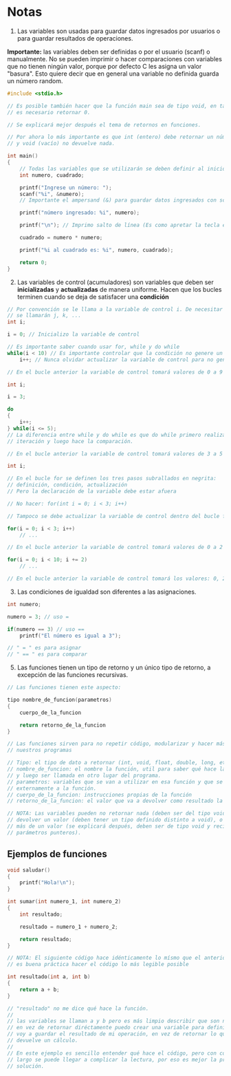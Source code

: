 # Notas

1. Las variables son usadas para guardar datos ingresados por usuarios o para guardar resultados de operaciones.

**Importante:** las variables deben ser definidas o por el usuario (scanf) o manualmente.
No se pueden imprimir o hacer comparaciones con variables que no tienen ningún valor, porque por defecto C les asigna un valor "basura".
Esto quiere decir que en general una variable no definida guarda un número random.

```C
#include <stdio.h>

// Es posible también hacer que la función main sea de tipo void, en tal caso no
// es necesario retornar 0.

// Se explicará mejor después el tema de retornos en funciones.

// Por ahora lo más importante es que int (entero) debe retornar un número
// y void (vacío) no devuelve nada.

int main()
{
    // Todas las variables que se utilizarán se deben definir al inicio
    int numero, cuadrado;

    printf("Ingrese un número: ");
    scanf("%i", &numero);
    // Importante el ampersand (&) para guardar datos ingresados con scanf

    printf("número ingresado: %i", numero);

    printf("\n"); // Imprimo salto de línea (Es como apretar la tecla enter)

    cuadrado = numero * numero;

    printf("%i al cuadrado es: %i", numero, cuadrado);

    return 0;
}
```

2. Las variables de control (acumuladores) son variables que deben ser **inicializadas** y **actualizadas** de manera uniforme. Hacen que los bucles terminen cuando se deja de satisfacer una **condición**

```C
// Por convención se le llama a la variable de control i. De necesitar más
// se llamarán j, k, ...
int i;

i = 0; // Inicializo la variable de control

// Es importante saber cuando usar for, while y do while
while(i < 10) // Es importante controlar que la condición no genere un bucle infinito
    i++; // Nunca olvidar actualizar la variable de control para no generar bucle infinito

// En el bucle anterior la variable de control tomará valores de 0 a 9
```

```C
int i;

i = 3;

do
{
    i++;
} while(i <= 5);
// La diferencia entre while y do while es que do while primero realiza una
// iteración y luego hace la comparación.

// En el bucle anterior la variable de control tomará valores de 3 a 5
```

```C
int i;

// En el bucle for se definen los tres pasos subrallados en negrita:
// definición, condición, actualización
// Pero la declaración de la variable debe estar afuera

// No hacer: for(int i = 0; i < 3; i++)

// Tampoco se debe actualizar la variable de control dentro del bucle for

for(i = 0; i < 3; i++)
    // ...

// En el bucle anterior la variable de control tomará valores de 0 a 2

for(i = 0; i < 10; i += 2)
    // ...

// En el bucle anterior la variable de control tomará los valores: 0, 2, 4, 6 y 8
```

3. Las condiciones de igualdad son diferentes a las asignaciones.

```C
int numero;

numero = 3; // uso =

if(numero == 3) // uso ==
    printf("El número es igual a 3");

// " = " es para asignar
// " == " es para comparar
```

5. Las funciones tienen un tipo de retorno y un único tipo de retorno, a excepción de las funciones recursivas.

```C
// Las funciones tienen este aspecto:

tipo nombre_de_funcion(parametros)
{
    cuerpo_de_la_funcion

    return retorno_de_la_funcion
}

// Las funciones sirven para no repetir código, modularizar y hacer más legible
// nuestros programas

// Tipo: el tipo de dato a retornar (int, void, float, double, long, etc.).
// nombre_de_funcion: el nombre la función, util para saber qué hace la función
// y luego ser llamada en otro lugar del programa.
// parametros: variables que se van a utilizar en esa función y que se consiguen
// externamente a la función.
// cuerpo_de_la_funcion: instrucciones propias de la función
// retorno_de_la_funcion: el valor que va a devolver como resultado la función

// NOTA: Las variables pueden no retornar nada (deben ser del tipo void),
// devolver un valor (deben tener un tipo definido distinto a void), o retornar
// más de un valor (se explicará después, deben ser de tipo void y recibir como
// parámetros punteros).
```

## Ejemplos de funciones

```C
void saludar()
{
    printf("Hola!\n");
}
```

```C
int sumar(int numero_1, int numero_2)
{
    int resultado;

    resultado = numero_1 + numero_2;

    return resultado;
}

// NOTA: El siguiente código hace idénticamente lo mísmo que el anterior, pero
// es buena práctica hacer el código lo más legible posible

int resultado(int a, int b)
{
    return a + b;
}

// "resultado" no me dice qué hace la función.
//
// las variables se llaman a y b pero es más limpio describir que son números
// en vez de retornar diréctamente puedo crear una variable para definir dónde
// voy a guardar el resultado de mi operación, en vez de retornar lo que
// devuelve un cálculo.
//
// En este ejemplo es sencillo entender qué hace el código, pero con código más
// largo se puede llegar a complicar la lectura, por eso es mejor la primera
// solución.
```
